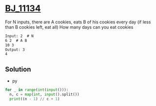 # [BJ_11134](https://acmicpc.net/problem/11134)

For N inputs, there are A cookies, eats B of his cookies every day (if less than B cookies left, eat all)
How many days can you eat cookies

```txt
Input: 2  # N
6 2  # A B
10 3
Output: 3
4
```

## Solution

* py

```py
for _ in range(int(input())):
  n, c = map(int, input().split())
  print((n - 1) // c + 1)
```
